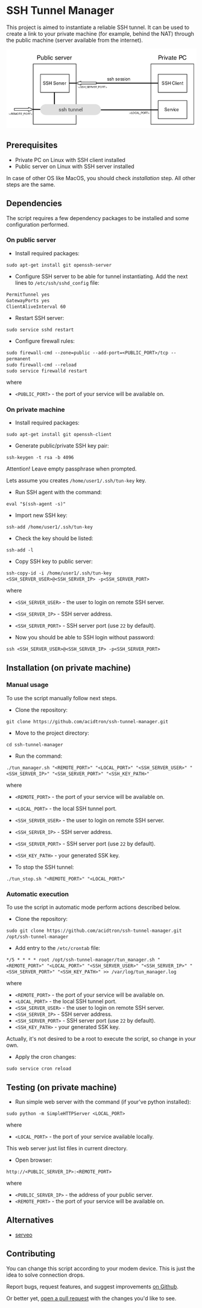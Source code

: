 # SSH Tunnel Manager

This project is aimed to instantiate a reliable SSH tunnel.
It can be used to create a link to your private machine (for example, behind the NAT)
through the public machine (server available from the internet).

![ssh tunnel](docs/ssh-tunnel.png)

## Prerequisites

- Private PC on Linux with SSH client installed
- Public server on Linux with SSH server installed

In case of other OS like MacOS, you should check _installation_ step. All other steps are the same.

## Dependencies

The script requires a few dependency packages to be installed and some configuration performed.

### On public server

- Install required packages:
```
sudo apt-get install git openssh-server
```

- Configure SSH server to be able for tunnel instantiating. Add the next lines to `/etc/ssh/sshd_config` file:
```
PermitTunnel yes
GatewayPorts yes
ClientAliveInterval 60
```

- Restart SSH server:
```
sudo service sshd restart
```

- Configure firewall rules:
```
sudo firewall-cmd --zone=public --add-port=<PUBLIC_PORT>/tcp --permanent
sudo firewall-cmd --reload
sudo service firewalld restart
```
where
  - `<PUBLIC_PORT>` - the port of your service will be available on.


### On private machine

- Install required packages:
```
sudo apt-get install git openssh-client
```

- Generate public/private SSH key pair:
```
ssh-keygen -t rsa -b 4096
```
Attention! Leave empty passphrase when prompted.

Lets assume you creates `/home/user1/.ssh/tun-key` key.

- Run SSH agent with the command:
```
eval "$(ssh-agent -s)"
```

- Import new SSH key:
```
ssh-add /home/user1/.ssh/tun-key
```

- Check the key should be listed:
```
ssh-add -l
```

- Copy SSH key to public server:
```
ssh-copy-id -i /home/user1/.ssh/tun-key <SSH_SERVER_USER>@<SSH_SERVER_IP> -p<SSH_SERVER_PORT>
```
where
  - `<SSH_SERVER_USER>` - the user to login on remote SSH server.
  - `<SSH_SERVER_IP>` - SSH server address.
  - `<SSH_SERVER_PORT>` - SSH server port (use `22` by default).


- Now you should be able to SSH login without password:
```
ssh <SSH_SERVER_USER>@<SSH_SERVER_IP> -p<SSH_SERVER_PORT>
```

## Installation (on private machine)

### Manual usage

To use the script manually follow next steps.

- Clone the repository:
```
git clone https://github.com/acidtron/ssh-tunnel-manager.git
```

- Move to the project directory:
```
cd ssh-tunnel-manager
```

- Run the command:
```
./tun_manager.sh "<REMOTE_PORT>" "<LOCAL_PORT>" "<SSH_SERVER_USER>" "<SSH_SERVER_IP>" "<SSH_SERVER_PORT>" "<SSH_KEY_PATH>"
```
where
  - `<REMOTE_PORT>` - the port of your service will be available on.
  - `<LOCAL_PORT>` - the local SSH tunnel port.
  - `<SSH_SERVER_USER>` - the user to login on remote SSH server.
  - `<SSH_SERVER_IP>` - SSH server address.
  - `<SSH_SERVER_PORT>` - SSH server port (use `22` by default).
  - `<SSH_KEY_PATH>` - your generated SSK key.


- To stop the SSH tunnel:
```
./tun_stop.sh "<REMOTE_PORT>" "<LOCAL_PORT>"
```

### Automatic execution
To use the script in automatic mode perform actions described below.
- Clone the repository:
```
sudo git clone https://github.com/acidtron/ssh-tunnel-manager.git /opt/ssh-tunnel-manager
```
- Add entry to the `/etc/crontab` file:
```
*/5 * * * * root /opt/ssh-tunnel-manager/tun_manager.sh "<REMOTE_PORT>" "<LOCAL_PORT>" "<SSH_SERVER_USER>" "<SSH_SERVER_IP>" "<SSH_SERVER_PORT>" "<SSH_KEY_PATH>" >> /var/log/tun_manager.log
```
where
  - `<REMOTE_PORT>` - the port of your service will be available on.
  - `<LOCAL_PORT>` - the local SSH tunnel port.
  - `<SSH_SERVER_USER>` - the user to login on remote SSH server.
  - `<SSH_SERVER_IP>` - SSH server address.
  - `<SSH_SERVER_PORT>` - SSH server port (use `22` by default).
  - `<SSH_KEY_PATH>` - your generated SSK key.

Actually, it's not desired to be a root to execute the script, so change in your own.

- Apply the cron changes:
```
sudo service cron reload
```

## Testing (on private machine)

- Run simple web server with the command (if your've python installed):
```
sudo python -m SimpleHTTPServer <LOCAL_PORT>
```
where
  - `<LOCAL_PORT>` - the port of your service available locally.

This web server just list files in current directory.

- Open browser:
```
http://<PUBLIC_SERVER_IP>:<REMOTE_PORT>
```
where
  - `<PUBLIC_SERVER_IP>` - the address of your public server.
  - `<REMOTE_PORT>` - the port of your service will be available on.

## Alternatives

- [serveo](https://serveo.net)

## Contributing
You can change this script according to your modem device. This is just the idea to solve connection drops.

Report bugs, request features, and suggest improvements [on Github](https://github.com/acidtron/ssh-tunnel-manager/issues).

Or better yet, [open a pull request](https://github.com/acidtron/ssh-tunnel-manager/compare) with the changes you'd like to see.
